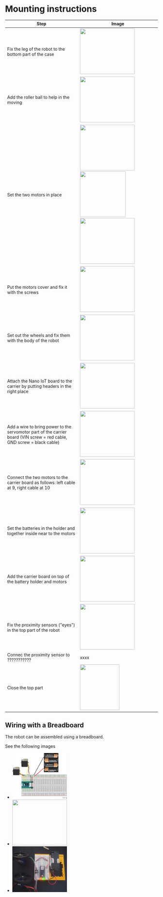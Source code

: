 # Mounting instructions
| Step | Image |
| --- | --- |
| Fix the leg of the robot to the bottom part of the case  | <img src="/doc/pictures/image9.jpg" width="180" height="150">   |
| Add the roller ball to help in the moving | <img src="/doc/pictures/image13.jpg" width="180" height="150"> |
| Set the two motors in place  | <img src="/doc/pictures/image17.jpg" width="180" height="150"> <img src="/doc/pictures/image6.jpg" width="150" height="150"> <img src="/doc/pictures/image11.jpg" width="180" height="150"> |
| Put the motors cover and fix it with the screws   | <img src="/doc/pictures/image8.jpg" width="180" height="150"> |
| Set out the wheels and fix them with the body of the robot   | <img src="/doc/pictures/image18.jpg" width="180" height="150"> |
| Attach the Nano IoT board to the carrier by putting headers in the right place | <img src="/doc/pictures/image30.jpg" width="180" height="150"> |
| Add a wire to bring power to the servomotor part of the carrier board (VIN screw = red cable, GND screw = black cable) | <img src="/doc/pictures/image28.jpg" width="180" height="150"> |
| Connect the two motors to the carrier board as follows: left cable at 9, right cable at 10  | <img src="/doc/pictures/image27.jpg" width="180" height="150">  |
|  Set the batteries in the holder and together inside near to the motors   | <img src="/doc/pictures/image21.jpg" width="180" height="150">  |
| Add the carrier board on top of the battery holder and motors | <img src="/doc/pictures/image32.jpg" width="180" height="150"> |
| Fix the proximity sensors ("eyes") in the top part of the robot | <img src="/doc/pictures/image12.jpg" width="180" height="150"> |
| Connec the proximity sensor to ??????????? | xxxx |
| Close the top part | <img src="/doc/pictures/image33.jpg" width="130" height="150"> |


## Wiring with a Breadboard

The robot can be assembled using a breadboard.

See the following images
- <img src="/doc/pictures/wiring_breadboard.jpg" width="180" height="150">
- <img src="/doc/pictures/wiring_schematic.jpg" width="180" height="150">
- <img src="/doc/pictures/wiring_robot.jpg" width="180" height="150">
